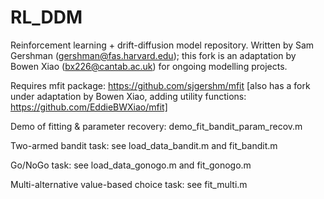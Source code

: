 RL_DDM
====

Reinforcement learning + drift-diffusion model repository.
Written by Sam Gershman (gershman@fas.harvard.edu); this fork is an adaptation by Bowen Xiao (bx226@cantab.ac.uk) for ongoing modelling projects.

Requires mfit package: https://github.com/sjgershm/mfit
[also has a fork under adaptation by Bowen Xiao, adding utility functions: https://github.com/EddieBWXiao/mfit]

Demo of fitting & parameter recovery: demo_fit_bandit_param_recov.m

Two-armed bandit task: see load_data_bandit.m and fit_bandit.m

Go/NoGo task: see load_data_gonogo.m and  fit_gonogo.m

Multi-alternative value-based choice task: see fit_multi.m
